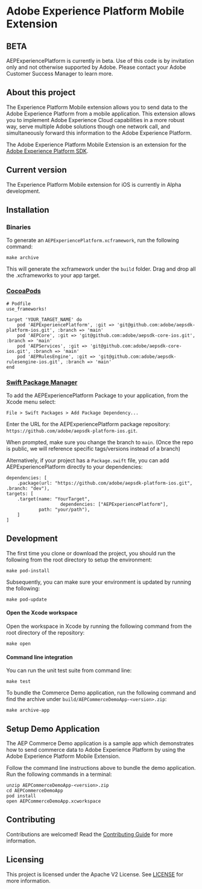 # Adobe Experience Platform Mobile Extension

## BETA

AEPExperiencePlatform is currently in beta. Use of this code is by invitation only and not otherwise supported by Adobe. Please contact your Adobe Customer Success Manager to learn more.

## About this project

The Experience Platform Mobile extension allows you to send data to the Adobe Experience Platform from a mobile application. This extension allows you to implement Adobe Experience Cloud capabilities in a more robust way, serve multiple Adobe solutions though one network call, and simultaneously forward this information to the Adobe Experience Platform.

The Adobe Experience Platform Mobile Extension is an extension for the [Adobe Experience Platform SDK](https://github.com/Adobe-Marketing-Cloud/acp-sdks).

## Current version
The Experience Platform Mobile extension for iOS is currently in Alpha development.

## Installation

### Binaries

To generate an `AEPExperiencePlatform.xcframework`, run the following command:

```
make archive
```

This will generate the xcframework under the `build` folder. Drag and drop all the .xcframeworks to your app target.

### [CocoaPods](https://guides.cocoapods.org/using/using-cocoapods.html)

```
# Podfile
use_frameworks!

target 'YOUR_TARGET_NAME' do
	pod 'AEPExperiencePlatform', :git => 'git@github.com:adobe/aepsdk-platform-ios.git', :branch => 'main'
  	pod 'AEPCore', :git => 'git@github.com:adobe/aepsdk-core-ios.git', :branch => 'main'
  	pod 'AEPServices', :git => 'git@github.com:adobe/aepsdk-core-ios.git', :branch => 'main'
  	pod 'AEPRulesEngine', :git => 'git@github.com:adobe/aepsdk-rulesengine-ios.git', :branch => 'main'
end
```

### [Swift Package Manager](https://github.com/apple/swift-package-manager)

To add the AEPExperiencePlatform Package to your application, from the Xcode menu select:

`File > Swift Packages > Add Package Dependency...`

Enter the URL for the AEPExperiencePlatform package repository: `https://github.com/adobe/aepsdk-platform-ios.git`.

When prompted, make sure you change the branch to `main`. (Once the repo is public, we will reference specific tags/versions instead of a branch)

Alternatively, if your project has a `Package.swift` file, you can add AEPExperiencePlatform directly to your dependencies:

```
dependencies: [
	.package(url: "https://github.com/adobe/aepsdk-platform-ios.git", .branch: "dev"),
targets: [
   	.target(name: "YourTarget",
    				dependencies: ["AEPExperiencePlatform"],
          	path: "your/path"),
    ]
]
```

## Development

The first time you clone or download the project, you should run the following from the root directory to setup the environment:

~~~
make pod-install
~~~

Subsequently, you can make sure your environment is updated by running the following:

~~~
make pod-update
~~~

#### Open the Xcode workspace
Open the workspace in Xcode by running the following command from the root directory of the repository:

~~~
make open
~~~

#### Command line integration

You can run the unit test suite from command line:

~~~
make test
~~~

To bundle the Commerce Demo application, run the following command and find the archive under `build/AEPCommerceDemoApp-<version>.zip`:

~~~
make archive-app
~~~


## Setup Demo Application
The AEP Commerce Demo application is a sample app which demonstrates how to send commerce data to Adobe Experience Platform by using the Adobe Experience Platform Mobile Extension.

Follow the command line instructions above to bundle the demo application. Run the following commands in a terminal:

~~~
unzip AEPCommerceDemoApp-<version>.zip
cd AEPCommerceDemoApp
pod install
open AEPCommerceDemoApp.xcworkspace
~~~

## Contributing

Contributions are welcomed! Read the [Contributing Guide](./.github/CONTRIBUTING.md) for more information.

## Licensing

This project is licensed under the Apache V2 License. See [LICENSE](LICENSE) for more information.
